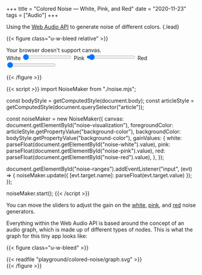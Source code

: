 +++
title = "Colored Noise — White, Pink, and Red"
date = "2020-11-23"
tags = ["Audio"]
+++

Using the [Web Audio API](https://developer.mozilla.org/docs/Web/API/Web_Audio_API) to generate noise of different colors.
{.lead}

<!--more-->

{{< figure class="u-w-bleed relative" >}}
  <link rel="stylesheet" href="noise.css" />

  <canvas id="noise-visualization" class="absolute top-0 left-0 right-0 bottom-0 z-0 h-full w-full">
    Your browser doesn't support canvas.
  </canvas>

  <form id="noise-ranges" class="relative z-10 mx-4 flex flex-col gap-4 py-8 sm:mx-8">
    <label class="form-label-inline">
      <span class="w-20 font-semibold">White</span>
      <input id="noise-white" name="white" class="form-range w-full" type="range" value="0" min="0" max="2" step="0.01" />
    </label>
    <label class="form-label-inline">
      <span class="w-20 font-semibold">Pink</span>
      <input id="noise-pink" name="pink" class="form-range w-full" type="range" value="0.1" min="0" max="2" step="0.01" />
    </label>
    <label class="form-label-inline">
      <span class="w-20 font-semibold">Red</span>
      <input id="noise-red" name="red" class="form-range w-full" type="range" value="0" min="0" max="2" step="0.01" />
    </label>
  </form>
{{< /figure >}}

{{< script >}}
import NoiseMaker from "./noise.mjs";

const bodyStyle = getComputedStyle(document.body);
const articleStyle = getComputedStyle(document.querySelector("article"));

const noiseMaker = new NoiseMaker({
  canvas: document.getElementById("noise-visualization"),
  foregroundColor: articleStyle.getPropertyValue("background-color"),
  backgroundColor: bodyStyle.getPropertyValue("background-color"),
  gainValues: {
    white: parseFloat(document.getElementById("noise-white").value),
    pink: parseFloat(document.getElementById("noise-pink").value),
    red: parseFloat(document.getElementById("noise-red").value),
  },
});

document.getElementById("noise-ranges").addEventListener("input", (evt) => {
  noiseMaker.update({ [evt.target.name]: parseFloat(evt.target.value) });
});

noiseMaker.start();
{{< /script >}}

You can move the sliders to adjust the gain on the [white](https://en.wikipedia.org/wiki/White_noise), [pink](https://en.wikipedia.org/wiki/Pink_noise), and [red](https://en.wikipedia.org/wiki/Brownian_noise) noise generators.

Everything within the Web Audio API is based around the concept of an audio graph, which is made up of different types of nodes. This is what the graph for this tiny app looks like:

{{< figure class="u-w-bleed" >}}
  <div class="mx-4 sm:mx-8">
    {{< readfile "playground/colored-noise/graph.svg" >}}
  </div>
{{< /figure >}}
